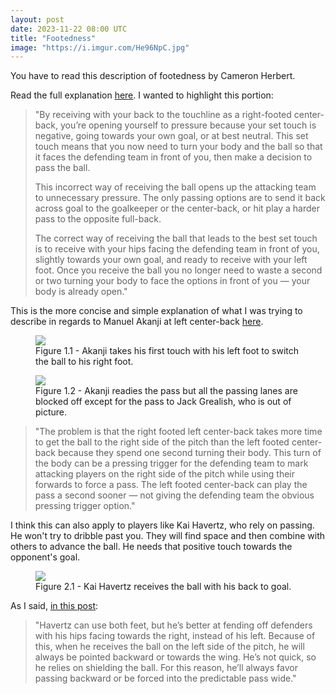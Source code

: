 ```yaml
---
layout: post
date: 2023-11-22 08:00 UTC
title: "Footedness"
image: "https://i.imgur.com/He96NpC.jpg"
---
```


You have to read this description of footedness by Cameron Herbert.

<!---more--->

Read the full explanation [here](https://theweeklyrondo.substack.com/p/feet-analysis). I wanted to highlight this portion:

> "By receiving with your back to the touchline as a right-footed center-back, you’re opening yourself to pressure because your set touch is negative, going towards your own goal, or at best neutral. This set touch means that you now need to turn your body and the ball so that it faces the defending team in front of you, then make a decision to pass the ball.
> 
> This incorrect way of receiving the ball opens up the attacking team to unnecessary pressure. The only passing options are to send it back across goal to the goalkeeper or the center-back, or hit play a harder pass to the opposite full-back.
> 
> The correct way of receiving the ball that leads to the best set touch is to receive with your hips facing the defending team in front of you, slightly towards your own goal, and ready to receive with your left foot. Once you receive the ball you no longer need to waste a second or two turning your body to face the options in front of you — your body is already open."

This is the more concise and simple explanation of what I was trying to describe in regards to Manuel Akanji at left center-back [here](https://tacticsjournal.com/Manuel-Akanji-weak-foot-and-bad-angles-at-left-center-back-in-Manchester-City-3-2).

<figure>
    <img src="https://i.imgur.com/He96NpC.jpg">
    <figcaption>Figure 1.1 - Akanji takes his first touch with his left foot to switch the ball to his right foot.</figcaption>
</figure> 

<figure>
    <img src="https://i.imgur.com/lBTLRhE.jpg">
    <figcaption>Figure 1.2 - Akanji readies the pass but all the passing lanes are blocked off except for the pass to Jack Grealish, who is out of picture.</figcaption>
</figure> 

> "The problem is that the right footed left center-back takes more time to get the ball to the right side of the pitch than the left footed center-back because they spend one second turning their body. This turn of the body can be a pressing trigger for the defending team to mark attacking players on the right side of the pitch while using their forwards to force a pass. The left footed center-back can play the pass a second sooner — not giving the defending team the obvious pressing trigger option."

I think this can also apply to players like Kai Havertz, who rely on passing. He won't try to dribble past you. They will find space and then combine with others to advance the ball. He needs that positive touch towards the opponent's goal. 

<figure>
    <img src="https://i.imgur.com/U79Ytda.jpg">
    <figcaption>Figure 2.1 - Kai Havertz receives the ball with his back to goal.</figcaption>
</figure> 

As I said, [in this post](https://tacticsjournal.com/2023/07/14/arsenal-left-midfielder-experiment/): 

> "Havertz can use both feet, but he’s better at fending off defenders with his hips facing towards the right, instead of his left. Because of this, when he receives the ball on the left side of the pitch, he will always be pointed backward or towards the wing. He’s not quick, so he relies on shielding the ball. For this reason, he’ll always favor passing backward or be forced into the predictable pass wide."
